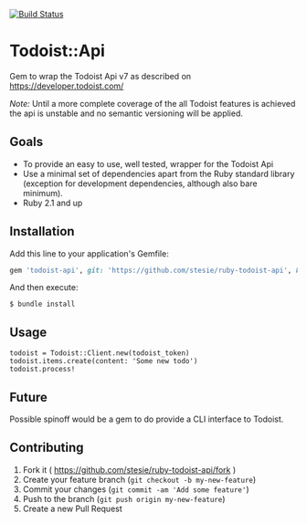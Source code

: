 [![Build Status](https://travis-ci.org/stesie/ruby-todoist-api.svg)](https://travis-ci.org/stesie/ruby-todoist-api)

# Todoist::Api

Gem to wrap the Todoist Api v7 as described on https://developer.todoist.com/

*Note:* Until a more complete coverage of the all Todoist features is achieved the api is unstable and no semantic versioning will be applied.

## Goals

* To provide an easy to use, well tested, wrapper for the Todoist Api
* Use a minimal set of dependencies apart from the Ruby standard library (exception for development dependencies, although also bare minimum).
* Ruby 2.1 and up


## Installation

Add this line to your application's Gemfile:

```ruby
gem 'todoist-api', git: 'https://github.com/stesie/ruby-todoist-api', branch: 'master', require: 'todoist'

```

And then execute:

    $ bundle install

## Usage

    todoist = Todoist::Client.new(todoist_token)
    todoist.items.create(content: 'Some new todo')
    todoist.process!

## Future

Possible spinoff would be a gem to do provide a CLI interface to Todoist.

## Contributing

1. Fork it ( https://github.com/stesie/ruby-todoist-api/fork )
2. Create your feature branch (`git checkout -b my-new-feature`)
3. Commit your changes (`git commit -am 'Add some feature'`)
4. Push to the branch (`git push origin my-new-feature`)
5. Create a new Pull Request
